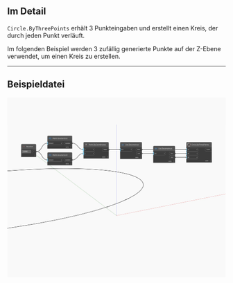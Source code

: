 ## Im Detail
`Circle.ByThreePoints` erhält 3 Punkteingaben und erstellt einen Kreis, der durch jeden Punkt verläuft.

Im folgenden Beispiel werden 3 zufällig generierte Punkte auf der Z-Ebene verwendet, um einen Kreis zu erstellen.

___
## Beispieldatei

![ByThreePoints](./Autodesk.DesignScript.Geometry.Circle.ByThreePoints_img.jpg)

